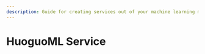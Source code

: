 ```yaml
---
description: Guide for creating services out of your machine learning models
---
```


# HuoguoML Service

